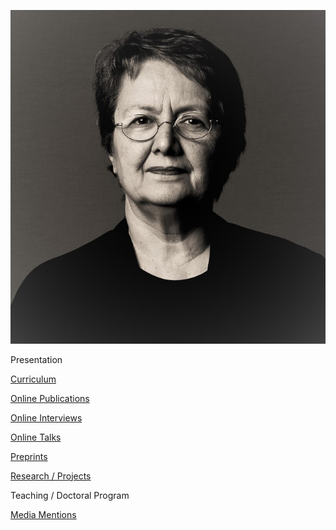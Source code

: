 ![Olga Pombo](./images/OPombo_Nancy.jpg)

Presentation

[Curriculum](curriculum.md)

[Online Publications](online_publications.md)

[Online Interviews](onlineinterviews.md)

[Online Talks](onlinetalks.md)

[Preprints](preprints.md)

[Research / Projects](/research/projects.md)

Teaching / Doctoral Program

[Media Mentions](media_mentions.md)

